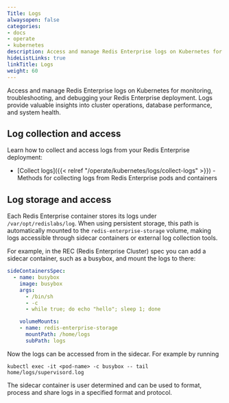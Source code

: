 ```yaml
---
Title: Logs
alwaysopen: false
categories:
- docs
- operate
- kubernetes
description: Access and manage Redis Enterprise logs on Kubernetes for monitoring and troubleshooting.
hideListLinks: true
linkTitle: Logs
weight: 60
---
```


Access and manage Redis Enterprise logs on Kubernetes for monitoring, troubleshooting, and debugging your Redis Enterprise deployment. Logs provide valuable insights into cluster operations, database performance, and system health.

## Log collection and access

Learn how to collect and access logs from your Redis Enterprise deployment:

- [Collect logs]({{< relref "/operate/kubernetes/logs/collect-logs" >}}) - Methods for collecting logs from Redis Enterprise pods and containers

## Log storage and access

Each Redis Enterprise container stores its logs under `/var/opt/redislabs/log`. When using persistent storage, this path is automatically mounted to the `redis-enterprise-storage` volume, making logs accessible through sidecar containers or external log collection tools.

For example, in the REC (Redis Enterprise Cluster) spec you can add a sidecar container, such as a busybox, and mount the logs to there:

```yaml
sideContainersSpec:
  - name: busybox
    image: busybox
    args:
      - /bin/sh
      - -c
      - while true; do echo "hello"; sleep 1; done

    volumeMounts:
    - name: redis-enterprise-storage
      mountPath: /home/logs
      subPath: logs
```

Now the logs can be accessed from in the sidecar. For example by running

```kubectl exec -it <pod-name> -c busybox -- tail home/logs/supervisord.log```

The sidecar container is user determined and can be used to format, process and share logs in a specified format and protocol.
